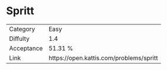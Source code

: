 # Spritt

<table>
    <tr>
        <td>Category</td>
        <td>Easy</td>
    </tr>
    <tr>
        <td>Diffulty</td>
        <td>1.4</td>
    </tr>
    <tr>
        <td>Acceptance</td>
        <td>51.31 %</td>
    </tr>
    <tr>
        <td>Link</td>
        <td>https://open.kattis.com/problems/spritt</td>
    </tr>
</table>